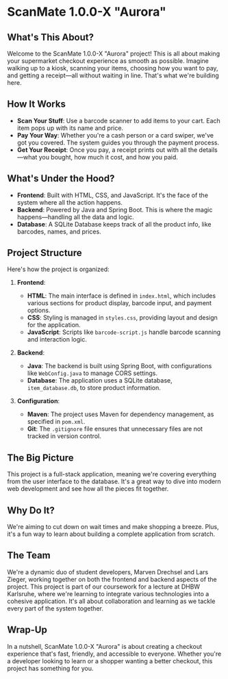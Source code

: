 # ScanMate 1.0.0-X "Aurora"

## What's This About?

Welcome to the ScanMate 1.0.0-X "Aurora" project! This is all about making your supermarket checkout experience as smooth as possible. Imagine walking up to a kiosk, scanning your items, choosing how you want to pay, and getting a receipt—all without waiting in line. That's what we're building here.

## How It Works

- **Scan Your Stuff**: Use a barcode scanner to add items to your cart. Each item pops up with its name and price.
- **Pay Your Way**: Whether you're a cash person or a card swiper, we've got you covered. The system guides you through the payment process.
- **Get Your Receipt**: Once you pay, a receipt prints out with all the details—what you bought, how much it cost, and how you paid.


## What's Under the Hood?

- **Frontend**: Built with HTML, CSS, and JavaScript. It's the face of the system where all the action happens.
- **Backend**: Powered by Java and Spring Boot. This is where the magic happens—handling all the data and logic.
- **Database**: A SQLite Database keeps track of all the product info, like barcodes, names, and prices.


## Project Structure

Here's how the project is organized:

1. **Frontend**:
   - **HTML**: The main interface is defined in `index.html`, which includes various sections for product display, barcode input, and payment options.
   - **CSS**: Styling is managed in `styles.css`, providing layout and design for the application.
   - **JavaScript**: Scripts like `barcode-script.js` handle barcode scanning and interaction logic.

2. **Backend**:
   - **Java**: The backend is built using Spring Boot, with configurations like `WebConfig.java` to manage CORS settings.
   - **Database**: The application uses a SQLite database, `item_database.db`, to store product information.

3. **Configuration**:
   - **Maven**: The project uses Maven for dependency management, as specified in `pom.xml`.
   - **Git**: The `.gitignore` file ensures that unnecessary files are not tracked in version control.


## The Big Picture

This project is a full-stack application, meaning we're covering everything from the user interface to the database. It's a great way to dive into modern web development and see how all the pieces fit together.

## Why Do It?

We're aiming to cut down on wait times and make shopping a breeze. Plus, it's a fun way to learn about building a complete application from scratch.

## The Team

We're a dynamic duo of student developers, Marven Drechsel and Lars Zieger, working together on both the frontend and backend aspects of the project. This project is part of our coursework for a lecture at DHBW Karlsruhe, where we're learning to integrate various technologies into a cohesive application. It's all about collaboration and learning as we tackle every part of the system together.

## Wrap-Up

In a nutshell, ScanMate 1.0.0-X "Aurora" is about creating a checkout experience that's fast, friendly, and accessible to everyone. Whether you're a developer looking to learn or a shopper wanting a better checkout, this project has something for you.
